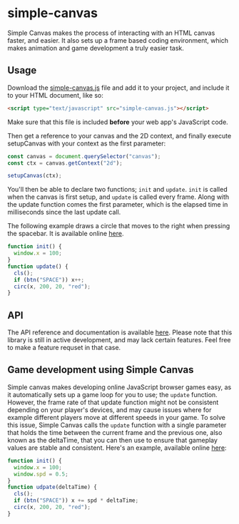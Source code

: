 # simple-canvas
Simple Canvas makes the process of interacting with an HTML canvas faster, and easier. It also sets up a frame based coding environment, which makes animation and game development a truly easier task.

## Usage
Download the [simple-canvas.js](https://raw.githubusercontent.com/oskar-codes/simple-canvas/master/simple-canvas.js) file and add it to your project, and include it to your HTML document, like so:
```html
<script type="text/javascript" src="simple-canvas.js"></script>
```
Make sure that this file is included **before** your web app's JavaScript code.

Then get a reference to your canvas and the 2D context, and finally execute setupCanvas with your context as the first parameter:
```javascript
const canvas = document.querySelector("canvas");
const ctx = canvas.getContext("2d");

setupCanvas(ctx);
```

You'll then be able to declare two functions; `init` and `update`. `init` is called when the canvas is first setup, and `update` is called every frame. Along with the update function comes the first parameter, which is the elapsed time in milliseconds since the last update call.

The following example draws a circle that moves to the right when pressing the spacebar. It is available online [here](https://oskar-codes.github.io/simple-canvas/example1.html).
```javascript
function init() {
  window.x = 100;
}
function update() {
  cls();
  if (btn("SPACE")) x++;
  circ(x, 200, 20, "red");
}
```

## API
The API reference and documentation is available [here](https://github.com/oskar-codes/simple-canvas/blob/master/api.md). Please note that this library is still in active development, and may lack certain features. Feel free to make a feature requset in that case.

## Game development using Simple Canvas
Simple canvas makes developing online JavaScript browser games easy, as it automatically sets up a game loop for you to use; the `update` function. However, the frame rate of that update function might not be consistent depending on your player's devices, and may cause issues where for example different players move at different speeds in your game. To solve this issue, Simple Canvas calls the `update` function with a single parameter that holds the time between the current frame and the previous one, also known as the deltaTime, that you can then use to ensure that gameplay values are stable and consistent.
Here's an example, available online [here](https://oskar-codes.github.io/simple-canvas/example2.html):
```javascript
function init() {
  window.x = 100;
  window.spd = 0.5;
}
function udpate(deltaTime) {
  cls();
  if (btn("SPACE")) x += spd * deltaTime;
  circ(x, 200, 20, "red");
}
```
